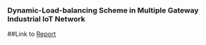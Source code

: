 ### Dynamic-Load-balancing Scheme in Multiple Gateway Industrial IoT Network
##Link to [Report](https://drive.google.com/file/d/1yoMGyyA6BeFD23NO35Rf3sxlpI-EN1T-/view?usp=sharing)
